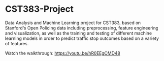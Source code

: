 # CST383-Project
Data Analysis and Machine Learning project for CST383, based on Stanford's Open Policing data including preprocessing, feature engineering and visualization, as well as the training and testing of different machine learning models in order to predict traffic stop outcomes based on a variety of features.

Watch the walkthrough: https://youtu.be/hR0EEgOMD48
